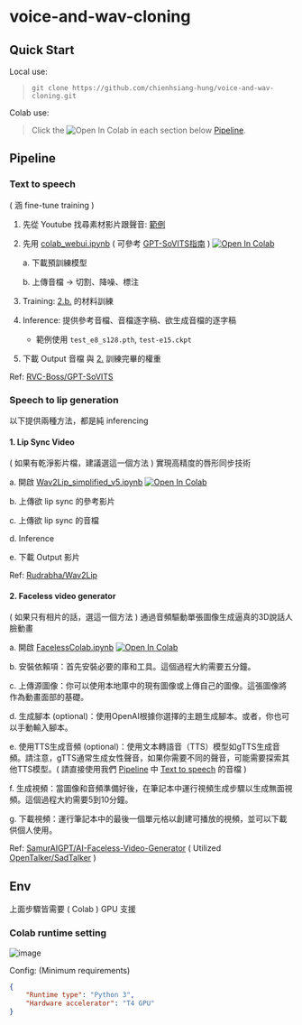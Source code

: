 # voice-and-wav-cloning
## Quick Start
Local use:
> `git clone https://github.com/chienhsiang-hung/voice-and-wav-cloning.git`

Colab use:
> Click the ![Open In Colab](https://colab.research.google.com/assets/colab-badge.svg) in each section below [Pipeline](#Pipeline).

## Pipeline
### Text to speech
( 涵 fine-tune training )
1. 先從 Youtube 找尋素材影片跟聲音: [範例](https://m.youtube.com/watch?v=2cUEZfT6w3k)

<a id="my2"></a>

2. 先用 [colab_webui.ipynb](colab_webui.ipynb) ( 可參考 [GPT-SoVITS指南](https://www.yuque.com/baicaigongchang1145haoyuangong/ib3g1e/zqbopihzr6eqoyl8) ) [![Open In Colab](https://colab.research.google.com/assets/colab-badge.svg)](https://colab.research.google.com/github/chienhsiang-hung/voice-and-wav-cloning/blob/main/colab_webui.ipynb)

    a. 下載預訓練模型

    <a id="my2b"></a>

    b. 上傳音檔 -> 切割、降噪、標注
4. Training: [2.b.](#my2b) 的材料訓練
5. Inference: 提供參考音檔、音檔逐字稿、欲生成音檔的逐字稿

    - 範例使用 `test_e8_s128.pth`, `test-e15.ckpt`
6. 下載 Output 音檔 與 [2.](#my2) 訓練完畢的權重

Ref: [RVC-Boss/GPT-SoVITS](https://github.com/RVC-Boss/GPT-SoVITS)
### Speech to lip generation
以下提供兩種方法，都是純 inferencing
#### 1. Lip Sync Video
( 如果有乾淨影片檔，建議選這一個方法 ) 實現高精度的唇形同步技術

  a. 開啟 [Wav2Lip_simplified_v5.ipynb](Wav2Lip_simplified_v5.ipynb) [![Open In Colab](https://colab.research.google.com/assets/colab-badge.svg)](https://colab.research.google.com/github/chienhsiang-hung/voice-and-wav-cloning/blob/main/Wav2Lip_simplified_v5.ipynb)
  
  b. 上傳欲 lip sync 的參考影片
  
  c. 上傳欲 lip sync 的音檔

  d. Inference
  
  e. 下載 Output 影片

Ref: [Rudrabha/Wav2Lip](https://github.com/Rudrabha/Wav2Lip)
#### 2. Faceless video generator
( 如果只有相片的話，選這一個方法 ) 通過音頻驅動單張圖像生成逼真的3D說話人臉動畫

  a. 開啟 [FacelessColab.ipynb](FacelessColab.ipynb) [![Open In Colab](https://colab.research.google.com/assets/colab-badge.svg)](https://colab.research.google.com/github/chienhsiang-hung/voice-and-wav-cloning/blob/main/FacelessColab.ipynb)

  b. 安裝依賴項：首先安裝必要的庫和工具。這個過程大約需要五分鐘。

  c. 上傳源圖像：你可以使用本地庫中的現有圖像或上傳自己的圖像。這張圖像將作為動畫面部的基礎。

  d. 生成腳本 (optional)：使用OpenAI根據你選擇的主題生成腳本。或者，你也可以手動輸入腳本。

  e. 使用TTS生成音頻 (optional)：使用文本轉語音（TTS）模型如gTTS生成音頻。請注意，gTTS通常生成女性聲音，如果你需要不同的聲音，可能需要探索其他TTS模型。( 請直接使用我們 [Pipeline](#Pipeline) 中 [Text to speech](#Text-to-speech) 的音檔 )

  f. 生成視頻：當圖像和音頻準備好後，在筆記本中運行視頻生成步驟以生成無面視頻。這個過程大約需要5到10分鐘。

  g. 下載視頻：運行筆記本中的最後一個單元格以創建可播放的視頻，並可以下載供個人使用。

Ref: [SamurAIGPT/AI-Faceless-Video-Generator](https://github.com/SamurAIGPT/AI-Faceless-Video-Generator) ( Utilized [OpenTalker/SadTalker](https://github.com/OpenTalker/SadTalker) )
## Env
上面步驟皆需要 ( Colab ) GPU 支援
### Colab runtime setting
![image](https://github.com/user-attachments/assets/9bf435ef-4296-4741-851e-1260447b9b7a)

Config: (Minimum requirements)
```json
{
    "Runtime type": "Python 3",
    "Hardware accelerator": "T4 GPU"
}
```
